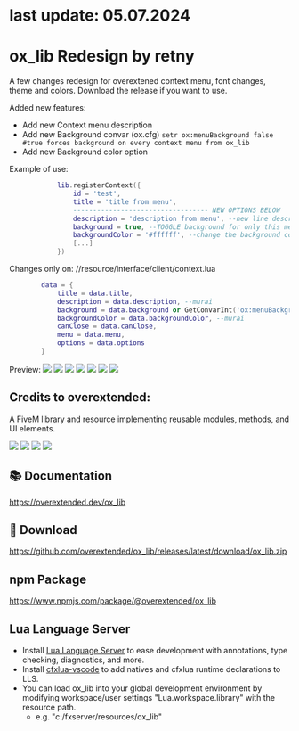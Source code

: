 # last update: 05.07.2024
# ox_lib Redesign by retny
A few changes redesign for overextened context menu, font changes, theme and colors.
Download the release if you want to use.


Added new features:
- Add new Context menu description
- Add new Background convar (ox.cfg)
```setr ox:menuBackground false #true forces background on every context menu from ox_lib```
- Add new Background color option

Example of use:
```lua
            lib.registerContext({
                id = 'test',
                title = 'title from menu',
                ---------------------------------- NEW OPTIONS BELOW
                description = 'description from menu', --new line description on menu
                background = true, --TOGGLE background for only this menu (you can change default to setr ox:menuBackground true)
                backgroundColor = '#ffffff', --change the background color
                [...]
            }) 
```

Changes only on: //resource/interface/client/context.lua
```lua
        data = {
            title = data.title,
            description = data.description, --murai
            background = data.background or GetConvarInt('ox:menuBackground', 0) == 1, --murai
            backgroundColor = data.backgroundColor, --murai
            canClose = data.canClose,
            menu = data.menu,
            options = data.options
        }
```
Preview:
![](https://cdn.discordapp.com/attachments/1287111536581808138/1287132626687099013/image.png?ex=670b75eb&is=670a246b&hm=370a91b52508388ca89b6b5613a1e9bedbecd852be19ed68ca99433ddbedee0a&)
![](https://cdn.discordapp.com/attachments/1287111536581808138/1287131833498210414/image.png?ex=670b752e&is=670a23ae&hm=ebb3cdca17036ce6f9500c95727bcd2d56ecf87d0d71fd2d82fa02c9219f6812&)
![](https://cdn.discordapp.com/attachments/1287111536581808138/1287132676888727673/image.png?ex=670b75f7&is=670a2477&hm=b9f661a8938229908b2a11d7f6a473d02bf6d658fea4b7dc0aa80d3efea83aec&)
![](https://cdn.discordapp.com/attachments/1287111536581808138/1287132821156266046/image.png?ex=670b761a&is=670a249a&hm=cdbf8a5d405478f4deb9cba77fef4ad6adcab9ef78901c89e69b480aeb749e87&)
![](https://cdn.discordapp.com/attachments/1287111536581808138/1287132953167794216/image.png?ex=670b7639&is=670a24b9&hm=61a62dfeb5b7c86fb30d686d71e6305bc4243b1e1e8ba40d286eae9817d8e341&)
![](https://cdn.discordapp.com/attachments/1287111536581808138/1287133049200447610/image.png?ex=670b7650&is=670a24d0&hm=dd647164c7978935c91b526dce8bfede771caf6a4445f0ea92876a8ccb3d1058&)
![](https://cdn.discordapp.com/attachments/1287111536581808138/1287133098714202165/image.png?ex=670b765c&is=670a24dc&hm=8edaf72afede15146496d91077d3ac88c3dcf09f0a399fed77fd51788c23cf62&)

## Credits to overextended:
A FiveM library and resource implementing reusable modules, methods, and UI elements.

![](https://img.shields.io/github/downloads/overextended/ox_lib/total?logo=github)
![](https://img.shields.io/github/downloads/overextended/ox_lib/latest/total?logo=github)
![](https://img.shields.io/github/contributors/overextended/ox_lib?logo=github)
![](https://img.shields.io/github/v/release/overextended/ox_lib?logo=github) 

## 📚 Documentation

https://overextended.dev/ox_lib

## 💾 Download

https://github.com/overextended/ox_lib/releases/latest/download/ox_lib.zip

## npm Package

https://www.npmjs.com/package/@overextended/ox_lib

## Lua Language Server

- Install [Lua Language Server](https://marketplace.visualstudio.com/items?itemName=sumneko.lua) to ease development with annotations, type checking, diagnostics, and more.
- Install [cfxlua-vscode](https://marketplace.visualstudio.com/items?itemName=overextended.cfxlua-vscode) to add natives and cfxlua runtime declarations to LLS.
- You can load ox_lib into your global development environment by modifying workspace/user settings "Lua.workspace.library" with the resource path.
  - e.g. "c:/fxserver/resources/ox_lib"
